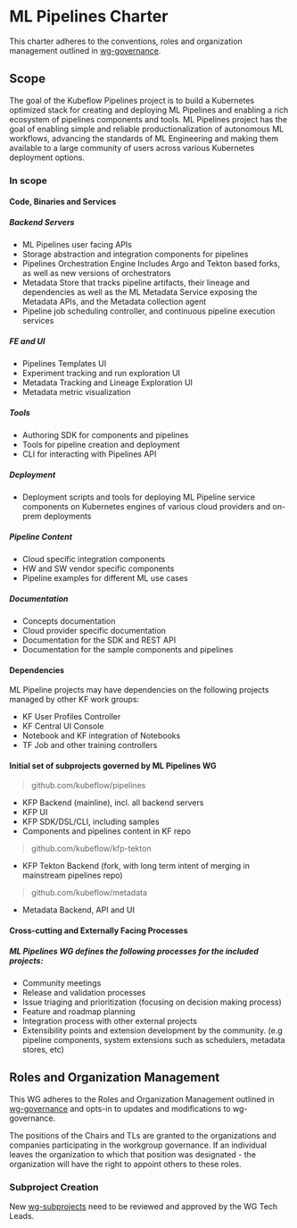 # ML Pipelines Charter

This charter adheres to the conventions, roles and organization management outlined in [wg-governance].

## Scope

The goal of the Kubeflow Pipelines project is to build a Kubernetes optimized stack for creating and deploying ML Pipelines and enabling a rich ecosystem of pipelines components and tools. ML Pipelines project has the goal of enabling simple and reliable productionalization of autonomous ML workflows, advancing the standards of ML Engineering and making them available to a large community of users across various Kubernetes deployment options.


### In scope

#### Code, Binaries and Services

##### Backend Servers
- ML Pipelines user facing APIs 
- Storage abstraction and integration components for pipelines
- Pipelines Orchestration Engine
Includes Argo and Tekton based forks, as well as new versions of orchestrators
- Metadata Store that tracks pipeline artifacts, their lineage and dependencies as well as the ML Metadata Service exposing the Metadata APIs, and the Metadata collection agent
- Pipeline job scheduling controller, and continuous pipeline execution services

##### FE and UI
- Pipelines Templates UI
- Experiment tracking and run exploration UI
- Metadata Tracking and Lineage Exploration UI
- Metadata metric visualization 

##### Tools
- Authoring SDK for components and pipelines
- Tools for pipeline creation and deployment
- CLI for interacting with Pipelines API

##### Deployment
- Deployment scripts and tools for deploying ML Pipeline service components on Kubernetes engines of various cloud providers and on-prem deployments

##### Pipeline Content
- Cloud specific integration components
- HW and SW vendor specific components
- Pipeline examples for different ML use cases

##### Documentation
- Concepts documentation 
- Cloud provider specific documentation
- Documentation for the SDK and REST API
- Documentation for the sample components and pipelines 


#### Dependencies

ML Pipeline projects may have dependencies on the following projects managed by other KF work groups:
- KF User Profiles Controller
- KF Central UI Console
- Notebook and KF integration of Notebooks
- TF Job and other training controllers
 
#### Initial set of subprojects governed by ML Pipelines WG

>github.com/kubeflow/pipelines
- KFP Backend (mainline), incl. all backend servers
- KFP UI
- KFP SDK/DSL/CLI, including samples
- Components and pipelines content in KF repo

>github.com/kubeflow/kfp-tekton
- KFP Tekton Backend (fork, with long term intent of merging in mainstream pipelines repo)

>github.com/kubeflow/metadata
- Metadata Backend, API and UI 


#### Cross-cutting and Externally Facing Processes

##### ML Pipelines WG defines the following processes for the included projects:

- Community meetings
- Release and validation processes 
- Issue triaging and prioritization (focusing on decision making process)
- Feature and roadmap planning
- Integration process with other external projects
- Extensibility points and extension development by the community. (e.g pipeline components, system extensions such as schedulers, metadata stores, etc)


## Roles and Organization Management

This WG adheres to the Roles and Organization Management outlined in [wg-governance] and opts-in to updates and modifications to wg-governance.

The positions of the Chairs and TLs are granted to the organizations and companies participating in the workgroup governance. If an individual leaves the organization to which that position was designated - the organization will have the right to appoint others to these roles.


### Subproject Creation

New [wg-subprojects] need to be reviewed and approved by the WG Tech Leads.


[wg-governance]: ../wg-governance.md
[wg-subprojects]: https://github.com/Kubeflow/community/blob/master/wgs/wg-pipelines/README.md#subprojects

